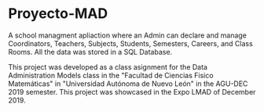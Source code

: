 # Proyecto-MAD
A school managment apliaction where an Admin can declare and manage Coordinators, Teachers, Subjects, Students, Semesters, Careers, and Class Rooms. All the data was stored in a SQL Database. 

This project was developed as a class asignment for the Data Administration Models class in the "Facultad de Ciencias Fisico Matemáticas" in "Universidad Autónoma de Nuevo León" in the AGU-DEC 2019 semester. This project was showcased in the Expo LMAD of December 2019.
